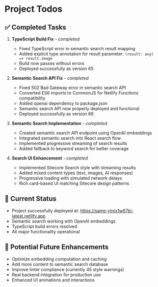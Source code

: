 # Project Todos

## ✅ Completed Tasks

1. **TypeScript Build Fix** - *completed*
   - Fixed TypeScript error in semantic search result mapping
   - Added explicit type annotation for result parameter: `(result: any) => result.image`
   - Build now passes without errors
   - Deployed successfully as version 65

2. **Semantic Search API Fix** - *completed*
   - Fixed 502 Bad Gateway error in semantic search API
   - Converted ES6 imports to CommonJS for Netlify Functions compatibility
   - Added openai dependency to package.json
   - Semantic search API now properly deployed and functional
   - Deployed successfully as version 66

3. **Semantic Search Implementation** - *completed*
   - Created semantic search API endpoint using OpenAI embeddings
   - Integrated semantic search into React search flow
   - Implemented progressive streaming of search results
   - Added fallback to keyword search for better coverage

4. **Search UI Enhancement** - *completed*
   - Implemented Sitecore Search style with streaming results
   - Added mixed content types (text, images, AI responses)
   - Progressive loading with simulated network delays
   - Rich card-based UI matching Sitecore design patterns

## 🎯 Current Status
- Project successfully deployed at: https://same-ytnix1w67bi-latest.netlify.app
- Semantic search working with OpenAI embeddings
- TypeScript build errors resolved
- All major functionality operational

## 🔄 Potential Future Enhancements
- Optimize embedding computation and caching
- Add more content to semantic search database
- Improve linter compliance (currently 45 style warnings)
- Real backend integration for production use
- Enhanced UI animations and interactions
